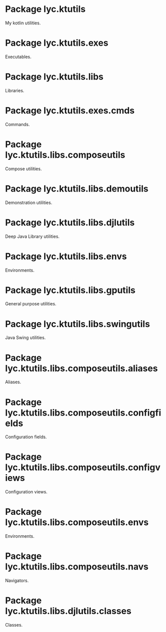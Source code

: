 <!---
Copyright 2022 Yucheng Liu. Apache License Version 2.0.
Apache License Version 2.0 copy: http://www.apache.org/licenses/LICENSE-2.0
--->

<!--- Level 0 packages --->

# Package lyc.ktutils

My kotlin utilities.

<!--- End Level 0 packages --->
<!--- Level 1 packages --->

# Package lyc.ktutils.exes

Executables.

# Package lyc.ktutils.libs

Libraries.

<!--- End Level 1 packages --->
<!--- Level 2 packages --->

# Package lyc.ktutils.exes.cmds

Commands.

# Package lyc.ktutils.libs.composeutils

Compose utilities.

# Package lyc.ktutils.libs.demoutils

Demonstration utilities.

# Package lyc.ktutils.libs.djlutils

Deep Java Library utilities.

# Package lyc.ktutils.libs.envs

Environments.

# Package lyc.ktutils.libs.gputils

General purpose utilities.

# Package lyc.ktutils.libs.swingutils

Java Swing utilities.

<!--- End Level 2 packages --->
<!--- Level 3 packages --->


# Package lyc.ktutils.libs.composeutils.aliases

Aliases.

# Package lyc.ktutils.libs.composeutils.configfields

Configuration fields.

# Package lyc.ktutils.libs.composeutils.configviews

Configuration views.

# Package lyc.ktutils.libs.composeutils.envs

Environments.

# Package lyc.ktutils.libs.composeutils.navs

Navigators.

# Package lyc.ktutils.libs.djlutils.classes

Classes.

<!--- End Level 3 packages --->
